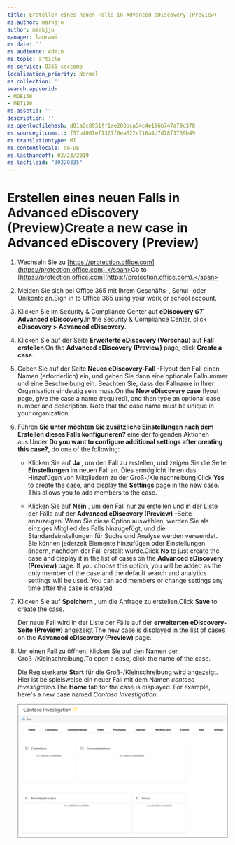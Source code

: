 ```yaml
---
title: Erstellen eines neuen Falls in Advanced eDiscovery (Preview)
ms.author: markjjo
author: markjjo
manager: laurawi
ms.date: ''
ms.audience: Admin
ms.topic: article
ms.service: O365-seccomp
localization_priority: Normal
ms.collection: ''
search.appverid:
- MOE150
- MET150
ms.assetid: ''
description: ''
ms.openlocfilehash: d01a0c8951ff1ae203bca54c4e196b747a79c378
ms.sourcegitcommit: f57b4001ef1327f0ea622e716a4d7d78f1769b49
ms.translationtype: MT
ms.contentlocale: de-DE
ms.lasthandoff: 02/23/2019
ms.locfileid: "30220335"
---
```

# <a name="create-a-new-case-in-advanced-ediscovery-preview"></a><span data-ttu-id="e084f-102">Erstellen eines neuen Falls in Advanced eDiscovery (Preview)</span><span class="sxs-lookup"><span data-stu-id="e084f-102">Create a new case in Advanced eDiscovery (Preview)</span></span>    

1. <span data-ttu-id="e084f-103">Wechseln Sie zu [https://protection.office.com](https://protection.office.com).</span><span class="sxs-lookup"><span data-stu-id="e084f-103">Go to [https://protection.office.com](https://protection.office.com).</span></span>
    
2. <span data-ttu-id="e084f-104">Melden Sie sich bei Office 365 mit Ihrem Geschäfts-, Schul- oder Unikonto an.</span><span class="sxs-lookup"><span data-stu-id="e084f-104">Sign in to Office 365 using your work or school account.</span></span>
    
3. <span data-ttu-id="e084f-105">Klicken Sie im Security & Compliance Center auf **eDiscovery _GT_ Advanced eDiscovery**.</span><span class="sxs-lookup"><span data-stu-id="e084f-105">In the Security & Compliance Center, click **eDiscovery > Advanced eDiscovery**.</span></span>
 
4. <span data-ttu-id="e084f-106">Klicken Sie auf der Seite **Erweiterte eDiscovery (Vorschau)** auf **Fall erstellen**.</span><span class="sxs-lookup"><span data-stu-id="e084f-106">On the **Advanced eDiscovery (Preview)** page, click **Create a case**.</span></span>
    
5. <span data-ttu-id="e084f-p101">Geben Sie auf der Seite **Neues eDiscovery-Fall** -Flyout den Fall einen Namen (erforderlich) ein, und geben Sie dann eine optionale Fallnummer und eine Beschreibung ein. Beachten Sie, dass der Fallname in Ihrer Organisation eindeutig sein muss.</span><span class="sxs-lookup"><span data-stu-id="e084f-p101">On the **New eDiscovery case** flyout page, give the case a name (required), and then type an optional case number and description. Note that the case name must be unique in your organization.</span></span>

6. <span data-ttu-id="e084f-109">Führen **Sie unter möchten Sie zusätzliche Einstellungen nach dem Erstellen dieses Falls konfigurieren?** eine der folgenden Aktionen aus:</span><span class="sxs-lookup"><span data-stu-id="e084f-109">Under **Do you want to configure additional settings after creating this case?**, do one of the following:</span></span>

    - <span data-ttu-id="e084f-p102">Klicken Sie auf **Ja** , um den Fall zu erstellen, und zeigen Sie die Seite **Einstellungen** im neuen Fall an. Dies ermöglicht Ihnen das Hinzufügen von Mitgliedern zu der Groß-/Kleinschreibung.</span><span class="sxs-lookup"><span data-stu-id="e084f-p102">Click **Yes** to create the case, and display the **Settings** page in the new case. This allows you to add members to the case.</span></span>
    
    - <span data-ttu-id="e084f-p103">Klicken Sie auf **Nein** , um den Fall nur zu erstellen und in der Liste der Fälle auf der **Advanced eDiscovery (Preview)** -Seite anzuzeigen. Wenn Sie diese Option auswählen, werden Sie als einziges Mitglied des Falls hinzugefügt, und die Standardeinstellungen für Suche und Analyse werden verwendet. Sie können jederzeit Elemente hinzufügen oder Einstellungen ändern, nachdem der Fall erstellt wurde.</span><span class="sxs-lookup"><span data-stu-id="e084f-p103">Click **No** to just create the case and display it in the list of cases on the **Advanced eDiscovery (Preview)** page. If you choose this option, you will be added as the only member of the case and the default search and analytics settings will be used. You can add members or change settings any time after the case is created.</span></span>

7. <span data-ttu-id="e084f-115">Klicken Sie auf **Speichern** , um die Anfrage zu erstellen.</span><span class="sxs-lookup"><span data-stu-id="e084f-115">Click **Save** to create the case.</span></span>

    <span data-ttu-id="e084f-116">Der neue Fall wird in der Liste der Fälle auf der **erweiterten eDiscovery-Seite (Preview)** angezeigt.</span><span class="sxs-lookup"><span data-stu-id="e084f-116">The new case is displayed in the list of cases on the **Advanced eDiscovery (Preview)** page.</span></span> 

8. <span data-ttu-id="e084f-117">Um einen Fall zu öffnen, klicken Sie auf den Namen der Groß-/Kleinschreibung.</span><span class="sxs-lookup"><span data-stu-id="e084f-117">To open a case, click the name of the case.</span></span> 

    <span data-ttu-id="e084f-p104">Die Registerkarte **Start** für die Groß-/Kleinschreibung wird angezeigt. Hier ist beispielsweise ein neuer Fall mit dem Namen *contoso Investigation*.</span><span class="sxs-lookup"><span data-stu-id="e084f-p104">The **Home** tab for the case is displayed. For example, here's a new case named *Contoso Investigation*.</span></span>

    ![Die Registerkarte "Start" für einen neuen Fall in Advanced eDiscovery](../media/newAeDcase.png)
